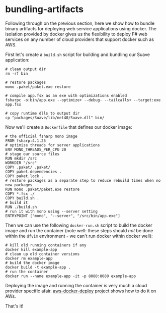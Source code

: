 # bundling-artifacts

Following through on the previous section, here we show how to bundle binary artifacts for deploying web service applications using docker. The isolation provided by docker gives us the flexibility to deploy F# web services on any number of cloud providers that support docker such as AWS.

First let's create a `build.sh` script for building and bundling our Suave application:


```
# clean output dir
rm -rf bin

# restore packages
mono .paket/paket.exe restore

# compile app.fsx as an exe with optimizations enabled                        
fsharpc -o:bin/app.exe --optimize+ --debug- --tailcalls+ --target:exe app.fsx                                                      

# copy runtime dlls to output dir                                             
cp "packages/Suave/lib/net40/Suave.dll" bin/
```

Now we'll create a `Dockerfile` that defines our docker image:


```
# the official fsharp mono image
FROM fsharp:4.1.25
# optimize threads for server applications
ENV MONO_THREADS_PER_CPU 20
# stage our source files
RUN mkdir /src
WORKDIR "/src"
COPY .paket/ .paket/
COPY paket.dependencies .
COPY paket.lock .
# restore packages as a separate step to reduce rebuild times when no new packages
RUN mono .paket/paket.exe restore
COPY *.fsx ./
COPY build.sh .
# build it
RUN ./build.sh
# run it with mono using --server setting
ENTRYPOINT ["mono", "--server", "/src/bin/app.exe"]
```

Then we can use the following `docker-run.sh` script to build the docker image and run the container (note well: these steps should _not_ be done within the `dfvim` environment - we can't run docker within docker well):


```
# kill old running containers if any
docker kill example-app
# clean up old container versions
docker rm example-app
# build the docker image
docker build -t example-app .
# run the container
docker run --name example-app -it -p 8080:8080 example-app
```

Deploying the image and running the container is very much a cloud provider specific afair. [aws-docker-deploy](https://github.com/relayfoods/aws-docker-deploy) project shows how to do it on AWs.

That's it!
